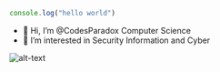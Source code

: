 ```javascript
console.log("hello world")
```
- 👋 Hi, I’m @CodesParadox Computer Science 
- 👀 I’m interested in Security Information and Cyber 




![alt-text](https://user-images.githubusercontent.com/69432977/208690435-960c33f1-9ebb-47dc-bdaa-585b90779196.gif)




<!---
CodesParadox/CodesParadox is a ✨ special ✨ repository because its `README.md` (this file) appears on your GitHub profile.
You can click the Preview link to take a look at your changes.
--->
